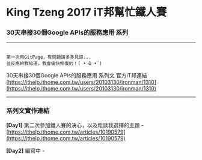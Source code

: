 # King Tzeng 2017 iT邦幫忙鐵人賽 
### 30天串接30個Google APIs的服務應用 系列

---
```

第一次用GitPage，有問題請多多見諒...
並反應給我知道，我會儘快修復的！( • ̀ω •́ )

```
30天串接30個Google APIs的服務應用 系列文 官方iT邦連結[https://ithelp.ithome.com.tw/users/20103130/ironman/1310](https://ithelp.ithome.com.tw/users/20103130/ironman/1310)

---

### 系列文實作連結

**[Day1]** 第二次參加鐵人賽的決心，以及粗談我選擇的主題 - [https://ithelp.ithome.com.tw/articles/10190579](https://ithelp.ithome.com.tw/articles/10190579)

**[Day2]** 編寫中 - []()



